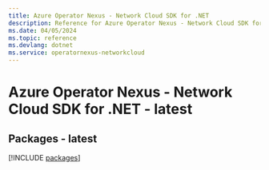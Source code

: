 ```yaml
---
title: Azure Operator Nexus - Network Cloud SDK for .NET
description: Reference for Azure Operator Nexus - Network Cloud SDK for .NET
ms.date: 04/05/2024
ms.topic: reference
ms.devlang: dotnet
ms.service: operatornexus-networkcloud
---
```

# Azure Operator Nexus - Network Cloud SDK for .NET - latest
## Packages - latest
[!INCLUDE [packages](operator-nexus---network-cloud-index.md)]